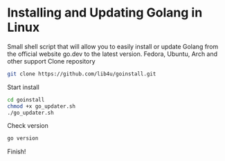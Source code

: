 
# Installing and Updating Golang in Linux
Small shell script that will allow you to easily install or update Golang from the official website go.dev to the latest version.
Fedora, Ubuntu, Arch and other support
Clone repository
```sh
git clone https://github.com/lib4u/goinstall.git
```
Start install
```sh
cd goinstall
chmod +x go_updater.sh
./go_updater.sh
```
Check version
```sh
go version
```
Finish!
